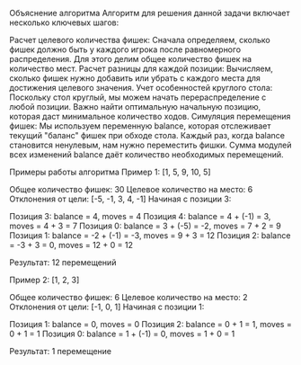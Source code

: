 Объяснение алгоритма
Алгоритм для решения данной задачи включает несколько ключевых шагов:

Расчет целевого количества фишек: Сначала определяем, сколько фишек должно быть у каждого игрока после равномерного распределения. Для этого делим общее количество фишек на количество мест.
Расчет разницы для каждой позиции: Вычисляем, сколько фишек нужно добавить или убрать с каждого места для достижения целевого значения.
Учет особенностей круглого стола: Поскольку стол круглый, мы можем начать перераспределение с любой позиции. Важно найти оптимальную начальную позицию, которая даст минимальное количество ходов.
Симуляция перемещения фишек: Мы используем переменную balance, которая отслеживает текущий "баланс" фишек при обходе стола. Каждый раз, когда balance становится ненулевым, нам нужно переместить фишки. Сумма модулей всех изменений balance даёт количество необходимых перемещений.

Примеры работы алгоритма
Пример 1: [1, 5, 9, 10, 5]

Общее количество фишек: 30
Целевое количество на место: 6
Отклонения от цели: [-5, -1, 3, 4, -1]
Начиная с позиции 3:

Позиция 3: balance = 4, moves = 4
Позиция 4: balance = 4 + (-1) = 3, moves = 4 + 3 = 7
Позиция 0: balance = 3 + (-5) = -2, moves = 7 + 2 = 9
Позиция 1: balance = -2 + (-1) = -3, moves = 9 + 3 = 12
Позиция 2: balance = -3 + 3 = 0, moves = 12 + 0 = 12


Результат: 12 перемещений

Пример 2: [1, 2, 3]

Общее количество фишек: 6
Целевое количество на место: 2
Отклонения от цели: [-1, 0, 1]
Начиная с позиции 1:

Позиция 1: balance = 0, moves = 0
Позиция 2: balance = 0 + 1 = 1, moves = 0 + 1 = 1
Позиция 0: balance = 1 + (-1) = 0, moves = 1 + 0 = 1


Результат: 1 перемещение
